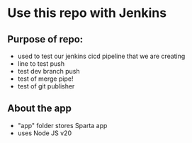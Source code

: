 # Use this repo with Jenkins
## Purpose of repo: 
- used to test our jenkins cicd pipeline that we are creating
- line to test push
- test dev branch push
- test of merge pipe!
- test of git publisher
## About the app
- "app" folder stores Sparta app
- uses Node JS v20
